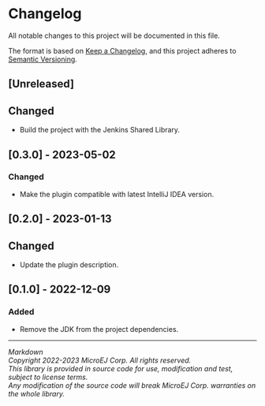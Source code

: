# Changelog

All notable changes to this project will be documented in this file.

The format is based on [Keep a Changelog](https://keepachangelog.com/en/1.0.0/), and this project adheres
to [Semantic Versioning](https://semver.org/spec/v2.0.0.html).

## [Unreleased]

## Changed

- Build the project with the Jenkins Shared Library.

## [0.3.0] - 2023-05-02

### Changed

- Make the plugin compatible with latest IntelliJ IDEA version.

## [0.2.0] - 2023-01-13

## Changed

- Update the plugin description.

## [0.1.0] - 2022-12-09

### Added

- Remove the JDK from the project dependencies.

---
_Markdown_  
_Copyright 2022-2023 MicroEJ Corp. All rights reserved._  
_This library is provided in source code for use, modification and test, subject to license terms._  
_Any modification of the source code will break MicroEJ Corp. warranties on the whole library._  
